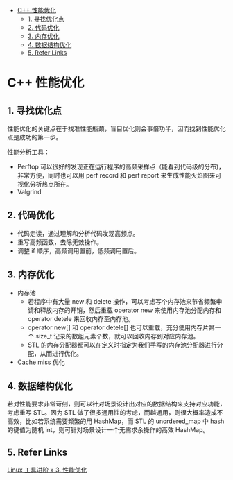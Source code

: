 - [C++ 性能优化](#c-性能优化)
  - [1. 寻找优化点](#1-寻找优化点)
  - [2. 代码优化](#2-代码优化)
  - [3. 内存优化](#3-内存优化)
  - [4. 数据结构优化](#4-数据结构优化)
  - [5. Refer Links](#5-refer-links)

# C++ 性能优化

## 1. 寻找优化点

性能优化的关键点在于找准性能瓶颈，盲目优化则会事倍功半，因而找到性能优化点是成功的第一步。

性能分析工具：
- Perftop 可以很好的发现正在运行程序的高频采样点（能看到代码级的分布)，非常方便，同时也可以用 perf record 和 perf report 来生成性能火焰图来可视化分析热点所在。
- Valgrind

## 2. 代码优化

- 代码走读，通过理解和分析代码发现高频点。
- 重写高频函数，去除无效操作。
- 调整 if 顺序，高频调用置前，低频调用置后。

## 3. 内存优化

- 内存池
  - 若程序中有大量 new 和 delete 操作，可以考虑写个内存池来节省频繁申请和释放内存的开销，然后重载 operator new 来使用内存池分配内存和 operator detele 来回收内存至内存池。
  - operator new[] 和 operator detele[] 也可以重载，充分使用内存片第一个 size_t 记录的数组元素个数，就可以回收内存到对应内存池。
  - STL 的内存分配器都可以在定义时指定为我们手写的内存池分配器进行分配，从而进行优化。
- Cache miss 优化

## 4. 数据结构优化

若对性能要求非常苛刻，则可以针对场景设计出对应的数据结构来支持对应功能，考虑重写 STL。因为 STL 做了很多通用性的考虑，而越通用，则很大概率造成不高效，比如若系统需要频繁的用 HashMap，而 STL 的 unordered_map 中 hash 的键值为随机 int，则可针对场景设计一个无需求余操作的高效 HashMap。

## 5. Refer Links

[Linux 工具进阶 » 3. 性能优化](http://linuxtools-rst.readthedocs.io/zh_CN/latest/advance/03_optimization.html)
